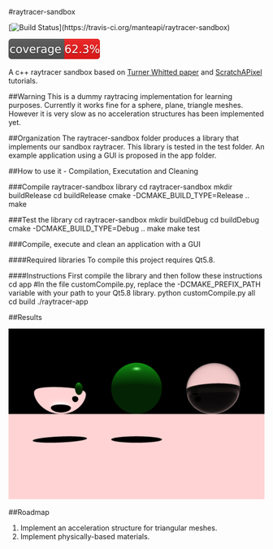 #raytracer-sandbox

[![Build Status](https://travis-ci.org/manteapi/raytracer-sandbox.svg?)](https://travis-ci.org/manteapi/raytracer-sandbox)

![Coverage status](/.prettify-readme/coverage.svg?raw=true "Coverage status")

A c++ raytracer sandbox based on [Turner Whitted paper](http://dl.acm.org/citation.cfm?id=358882) and [ScratchAPixel](https://www.scratchapixel.com/) tutorials.

##Warning
This is a dummy raytracing implementation for learning purposes.
Currently it works fine for a sphere, plane, triangle meshes.
However it is very slow as no acceleration structures has been implemented yet.

##Organization
The raytracer-sandbox folder produces a library that implements our sandbox raytracer.
This library is tested in the test folder.
An example application using a GUI is proposed in the app folder.

##How to use it - Compilation, Executation and Cleaning

###Compile raytracer-sandbox library
    cd raytracer-sandbox
    mkdir buildRelease
    cd buildRelease
    cmake -DCMAKE_BUILD_TYPE=Release ..
    make

###Test the library
    cd raytracer-sandbox
    mkdir buildDebug
    cd buildDebug
    cmake -DCMAKE_BUILD_TYPE=Debug ..
    make
    make test

###Compile, execute and clean an application with a GUI

####Required libraries
To compile this project requires Qt5.8.

####Instructions
First compile the library and then follow these instructions
    cd app
    #In the file customCompile.py, replace the -DCMAKE_PREFIX_PATH variable with your path to your Qt5.8 library.
    python customCompile.py all
    cd build
    ./raytracer-app

##Results

![First result](/app/results/firstResult.png?raw=true "First result")

##Roadmap
1. Implement an acceleration structure for triangular meshes.
2. Implement physically-based materials.

